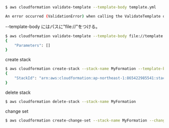 ```bash
$ aws cloudformation validate-template --template-body template.yml

An error occurred (ValidationError) when calling the ValidateTemplate operation: Template format error: unsupported structure.
```

--template-body にはパスに"file://"をつける。

```bash
$ aws cloudformation validate-template --template-body file://template.yml
{
    "Parameters": []
}
```

create stack

```bash
$ aws cloudformation create-stack --stack-name MyFormation --template-body file://template.yml
{
    "StackId": "arn:aws:cloudformation:ap-northeast-1:865422985541:stack/MyFormation/d294a980-5619-11e9-80b0-0e72822fc3e0"
}
```

delete stack

```bash
$ aws cloudformation delete-stack --stack-name MyFormation
```

change set

```bash
$ aws cloudformation create-change-set --stack-name MyFormation --change-set-name MyFormationChangeSet --template-body file://template.yml
```
